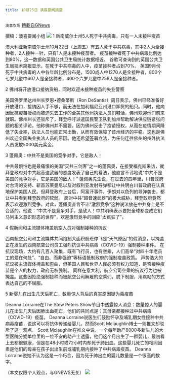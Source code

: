 ```yaml
---
title: 10月25日 澳喜要闻摘要
---
```

`澳喜农场` [轉載自GNews](https://gnews.org/zh-hans/1616199/)

撰稿：澳喜要闻小组
![](https://assets.gnews.org/wp-content/uploads/2021/10/澳喜.png)
1 新南威尔士州5人死于中共病毒，只有一人未接种疫苗

澳大利亚新南威尔士州10月22日（上周五）有五人死于中共病毒，其中2人为全接种者，2人接种一针，只有1人是未接种疫苗者。
疫苗接种者死于中共病毒比例达到80%，这一数据和英国公共卫生局统计数据相近。
谷歌可查询到的英国公共卫生局技术简报显示，在死于中共病毒的人中，疫苗接种者占到70%。
英国9月份死于中共病毒的人中各年龄比例分布是，1500成人中1270人是全接种者，800个七岁儿童中607人是全接种者，400个六岁儿童中258人是全接种者。

2 佛州将开放港口接纳货船，同时欢迎未接种疫苗的失业警察

美国佛罗里达州州长罗恩•德桑蒂斯（Ron DeSantis）周日表示，佛州已经准备好开放港口，接纳因人手不够，而无法在加利福尼亚州港口卸货的船只。同时，他向因反抗疫苗授权而被迫失去工作的全美其他州执法人员们喊话，佛州欢迎他们前来就职。佛州州长还驳斥了，拜登呼吁派遣国民警卫队到加州帮助解决供应链紧张问题的相关评论。他称佛州并不需要，因为佛州反击了疫苗授权，从而在疫情期间降低了失业率，执法人员也能正常出勤，从而有效保障了该州经济的平稳。这也是佛州欢迎全国失业执法人员的原因。他还希望签署立法，为任何迁往佛州的州外执法人员发放5000美元奖金。

3 蓬佩奥：中共不是美国的竞争对手，它是敌人！

中共最惧怕也是最痛恨的美国“灭共三剑客”之一的蓬佩奥，在接受福克斯采访，就拜登政府对中共超音速武器的态度发表了自己的看法，他直言不讳地说“中共不是美国的竞争对手，它是美国的敌人！”
蓬佩奥先生说，在过去的四年里，川普政府对台湾的支持、斩首苏莱曼尼以及对叙利亚发射导弹都让中共明白川普政府在认真地保护美国人民。但拜登政府上台后，阿富汗事件，伊朗对以色列的导弹袭击，都让中共看到拜登政府的软弱。
面对中共“超音速武器”的极大威胁，拜登政府竟然表示欢迎激烈竞争。对此，蓬佩奥直言不讳“激烈竞争”这种说法放在中共身上是不合适的。他说：“中共不是竞争对手，是敌人！中共明确表示要把全球都变成它们马列主义意识形态的世界”，欢迎激烈竞争的回应“太疯狂了”。

4 假新闻和主流媒体掩盖航空人员对强制接种的抗议

西南航空公司和主流媒体共同炮制大面积航班停飞是“天气原因”的假消息，以掩盖正在发生的西南航空公司员工强烈抗议中共病毒（COVID-19）强制接种事件。
在抗议现场，大约有几百人聚集，既有飞行员，也有空乘，人们高举“对四十年老员工的爱在何处”、“自由、而非强迫”等标语抵制政府的强制疫苗政策。
声势浩大的抗议被主流媒体掩盖和歪曲，但美国人民和世界人民必须有权力知道，是否接种疫苗是个人的权力，政府无权强制。
同样在意大利，航空公司空乘的抗议行为也被掩盖。这些因拒绝强制接种而被航空公司解雇的空乘们，脱下制服，用默站的方式表达自己的不屈服。

5 新婴儿在出生几天后死亡，数量惊人背后的真实原因疑为毒疫苗

Deanna Lorraine在The Stew Peters Show节目中透露惊人消息：数量惊人的婴儿在出生几天后因肺出血死亡，他们的共同点是：其母亲都接种过中共病毒（COVID-19）疫苗。
Deanna Lorraine说医生们鼓励怀孕及哺乳期女性接种中共病毒疫苗，说这可以将抗体传递给婴儿，然而Scott Mclaughlin博士一则推文却驳斥了这一观点。
Scott Mclaughlin在推文中说，一个每年助产8000多新生儿的大型医院分娩单位里的一位不安的助产士透露，他们这个月出生了一群婴儿，最初看上去都很健康，但是在48小时或72小时内却死于肺出血。这些婴儿死亡的相同因素是他们的母亲在孩子出出生前或哺乳期内接种了中共病毒疫苗。
Deanna Lorraine说她不认为这是一个巧合，因为死于肺出血的婴儿数量是一个很高的数字。

（本文仅限个人观点，与GNEWS无关）
![](https://assets.gnews.org/wp-content/uploads/2021/10/澳喜图标2-1.jpg)
